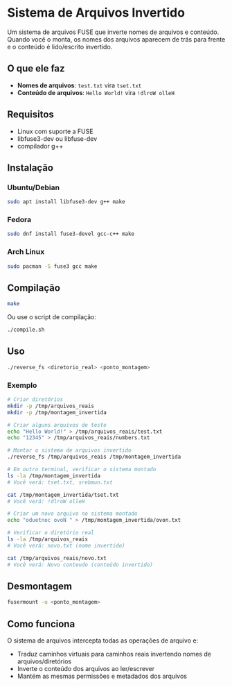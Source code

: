 # Sistema de Arquivos Invertido

Um sistema de arquivos FUSE que inverte nomes de arquivos e conteúdo. Quando você o monta, os nomes dos arquivos aparecem de trás para frente e o conteúdo é lido/escrito invertido.

## O que ele faz

- **Nomes de arquivos**: `test.txt` vira `tset.txt`
- **Conteúdo de arquivos**: `Hello World!` vira `!dlroW olleH`

## Requisitos

- Linux com suporte a FUSE
- libfuse3-dev ou libfuse-dev
- compilador g++

## Instalação

### Ubuntu/Debian
```bash
sudo apt install libfuse3-dev g++ make
```

### Fedora
```bash
sudo dnf install fuse3-devel gcc-c++ make
```

### Arch Linux
```bash
sudo pacman -S fuse3 gcc make
```

## Compilação

```bash
make
```

Ou use o script de compilação:
```bash
./compile.sh
```

## Uso

```bash
./reverse_fs <diretorio_real> <ponto_montagem>
```

### Exemplo

```bash
# Criar diretórios
mkdir -p /tmp/arquivos_reais
mkdir -p /tmp/montagem_invertida

# Criar alguns arquivos de teste
echo "Hello World!" > /tmp/arquivos_reais/test.txt
echo "12345" > /tmp/arquivos_reais/numbers.txt

# Montar o sistema de arquivos invertido
./reverse_fs /tmp/arquivos_reais /tmp/montagem_invertida

# Em outro terminal, verificar o sistema montado
ls -la /tmp/montagem_invertida
# Você verá: tset.txt, srebmun.txt

cat /tmp/montagem_invertida/tset.txt
# Você verá: !dlroW olleH

# Criar um novo arquivo no sistema montado
echo "oduetnoc ovoN " > /tmp/montagem_invertida/ovon.txt

# Verificar o diretório real
ls -la /tmp/arquivos_reais
# Você verá: novo.txt (nome invertido)

cat /tmp/arquivos_reais/novo.txt
# Você verá: Novo conteudo (conteúdo invertido)
```

## Desmontagem

```bash
fusermount -u <ponto_montagem>
```

## Como funciona

O sistema de arquivos intercepta todas as operações de arquivo e:
- Traduz caminhos virtuais para caminhos reais invertendo nomes de arquivos/diretórios
- Inverte o conteúdo dos arquivos ao ler/escrever
- Mantém as mesmas permissões e metadados dos arquivos